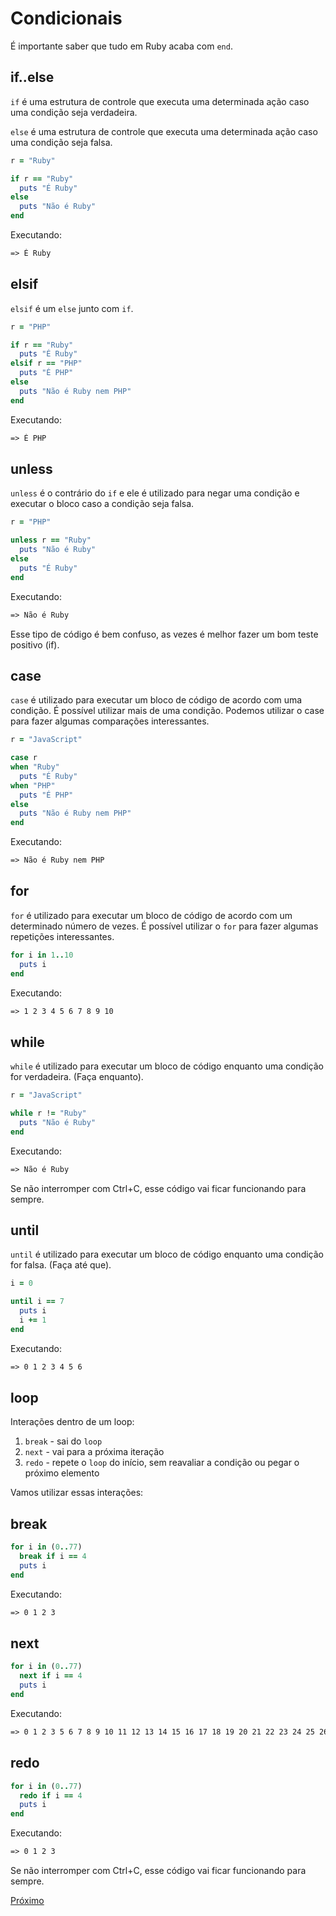 # Condicionais

É importante saber que tudo em Ruby acaba com `end`.

## if..else

`if` é uma estrutura de controle que executa uma determinada ação caso uma condição seja verdadeira.

`else` é uma estrutura de controle que executa uma determinada ação caso uma condição seja falsa.

```ruby
r = "Ruby"

if r == "Ruby"
  puts "É Ruby"
else
  puts "Não é Ruby"
end
```

Executando:

```txt
=> É Ruby
```

## elsif

`elsif` é um `else` junto com `if`.

```ruby
r = "PHP"

if r == "Ruby"
  puts "É Ruby"
elsif r == "PHP"
  puts "É PHP"
else
  puts "Não é Ruby nem PHP"
end
```

Executando:

```txt
=> É PHP
```

## unless

`unless` é o contrário do `if` e ele é utilizado para negar uma condição e executar o bloco caso a condição seja falsa.

```ruby
r = "PHP"

unless r == "Ruby"
  puts "Não é Ruby"
else
  puts "É Ruby"
end
```

Executando:

```txt
=> Não é Ruby 
```

Esse tipo de código é bem confuso, as vezes é melhor fazer um bom teste positivo (if).

## case

`case` é utilizado para executar um bloco de código de acordo com uma condição. É possível utilizar mais de uma condição. Podemos utilizar o case para fazer algumas comparações interessantes.

```ruby
r = "JavaScript" 

case r
when "Ruby"
  puts "É Ruby"
when "PHP"
  puts "É PHP"
else
  puts "Não é Ruby nem PHP"
end
```

Executando:

```txt
=> Não é Ruby nem PHP
```

## for

`for` é utilizado para executar um bloco de código de acordo com um determinado número de vezes. É possível utilizar o `for` para fazer algumas repetições interessantes.

```ruby
for i in 1..10
  puts i
end
```

Executando:

```txt
=> 1 2 3 4 5 6 7 8 9 10
```

## while

`while` é utilizado para executar um bloco de código enquanto uma condição for verdadeira. (Faça enquanto).

```ruby
r = "JavaScript"

while r != "Ruby"
  puts "Não é Ruby"
end
```

Executando:

```txt
=> Não é Ruby
```

Se não interromper com Ctrl+C, esse código vai ficar funcionando para sempre.

## until

`until` é utilizado para executar um bloco de código enquanto uma condição for falsa. (Faça até que).

```ruby
i = 0

until i == 7
  puts i
  i += 1
end
```

Executando:

```txt
=> 0 1 2 3 4 5 6
```

## loop

Interações dentro de um loop:

1. `break` - sai do `loop`
2. `next` - vai para a próxima iteração
3. `redo` - repete o `loop` do início, sem reavaliar a condição ou pegar o próximo elemento

Vamos utilizar essas interações:

## break

```ruby
for i in (0..77)
  break if i == 4
  puts i
end
```

Executando:

```txt
=> 0 1 2 3
```

## next

```ruby
for i in (0..77)
  next if i == 4
  puts i
end
```

Executando:

```txt
=> 0 1 2 3 5 6 7 8 9 10 11 12 13 14 15 16 17 18 19 20 21 22 23 24 25 26 27 28 29 30 31 32 33 34 35 36 37 38 39 40 41 42 43 44 45 46 47 48 49 50 51 52 53 54 55 56 57 58 59 60 61 62 63 64 65 66 67 68 69 70 71 72 73 74 75 76 77
```

## redo

```ruby
for i in (0..77)
  redo if i == 4
  puts i
end
```

Executando:

```txt
=> 0 1 2 3
```

Se não interromper com Ctrl+C, esse código vai ficar funcionando para sempre.

[Próximo](7-interpolacao.md)
